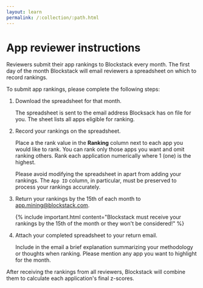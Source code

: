 ```yaml
---
layout: learn
permalink: /:collection/:path.html
---
```

# App reviewer instructions

Reviewers submit their app rankings to Blockstack every month. The first day of
the month Blockstack will email reviewers a spreadsheet on which to record rankings.

To submit app rankings, please complete the following steps:

1. Download the spreadsheet for that month.

    The spreadsheet is sent to the email address Blocksack has on file for you. The sheet lists all apps eligible for ranking.

2. Record your rankings on the spreadsheet.

    Place a the rank value in the **Ranking** column next to each app you would
    like to rank. You can rank only those apps you want and omit ranking others.
    Rank each application numerically where 1 (one) is the highest.

    Please avoid modifying the spreadsheet in apart from adding your rankings.
    The `App ID` column, in particular, must be preserved to process your rankings
    accurately.

3. Return your rankings by the 15th of each month to <app.mining@blockstack.com>.

   {% include important.html content="Blockstack must receive your rankings by the 15th of the month or they won't be considered!" %}

4. Attach your completed spreadsheet to your return email.

   Include in the email a brief explanation summarizing your methodology or
   thoughts when ranking. Please mention any app you want to highlight for the
   month.

After receiving the rankings from all reviewers, Blockstack will combine them to calculate each application's final z-scores.  
